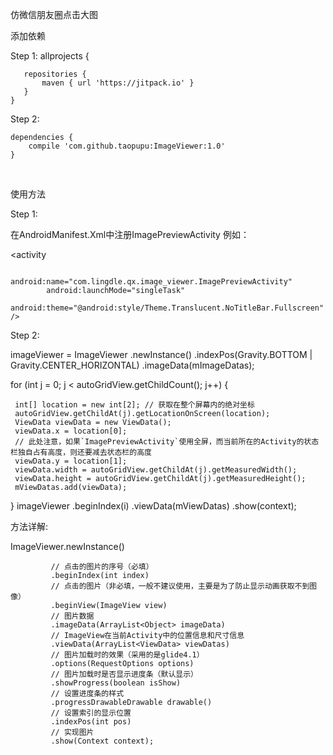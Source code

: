 仿微信朋友圈点击大图


添加依赖


Step 1:
   allprojects {
   
       repositories {
           maven { url 'https://jitpack.io' }
       }
    }
    
Step 2:

    dependencies {
        compile 'com.github.taopupu:ImageViewer:1.0'
    }
    
    
使用方法

Step 1:


在AndroidManifest.Xml中注册ImagePreviewActivity 例如：

   <activity
   
            android:name="com.lingdle.qx.image_viewer.ImagePreviewActivity"         
            android:launchMode="singleTask"          
            android:theme="@android:style/Theme.Translucent.NoTitleBar.Fullscreen" />
            
Step 2:


imageViewer = ImageViewer
                .newInstance()
                .indexPos(Gravity.BOTTOM | Gravity.CENTER_HORIZONTAL)
                .imageData(mImageDatas);
                
                
 for (int j = 0; j < autoGridView.getChildCount(); j++) {
 
     int[] location = new int[2]; // 获取在整个屏幕内的绝对坐标    
     autoGridView.getChildAt(j).getLocationOnScreen(location);     
     ViewData viewData = new ViewData();    
     viewData.x = location[0];
     // 此处注意，如果`ImagePreviewActivity`使用全屏，而当前所在的Activity的状态栏独自占有高度，则还要减去状态栏的高度    
     viewData.y = location[1];    
     viewData.width = autoGridView.getChildAt(j).getMeasuredWidth();   
     viewData.height = autoGridView.getChildAt(j).getMeasuredHeight();  
     mViewDatas.add(viewData);
 }
 imageViewer
 .beginIndex(i)
 .viewData(mViewDatas)
 .show(context);


方法详解:

ImageViewer.newInstance()  

             // 点击的图片的序号（必填）            
             .beginIndex(int index)        
             // 点击的图片（非必填，一般不建议使用，主要是为了防止显示动画获取不到图像）           
             .beginView(ImageView view)             
             // 图片数据          
             .imageData(ArrayList<Object> imageData)             
             // ImageView在当前Activity中的位置信息和尺寸信息         
             .viewData(ArrayList<ViewData> viewDatas)          
             // 图片加载时的效果（采用的是glide4.1）   
             .options(RequestOptions options)
             // 图片加载时是否显示进度条（默认显示）
             .showProgress(boolean isShow)
             // 设置进度条的样式
             .progressDrawableDrawable drawable()
             // 设置索引的显示位置
             .indexPos(int pos)
             // 实现图片
             .show(Context context);
